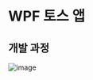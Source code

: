 # WPF 토스 앱

## 개발 과정

![image](https://user-images.githubusercontent.com/52397976/164892995-ec7fe663-b531-49db-801d-4b2cc2ad3614.png)
